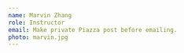 ```yaml
---
name: Marvin Zhang
role: Instructor
email: Make private Piazza post before emailing.
photo: marvin.jpg
---
```



